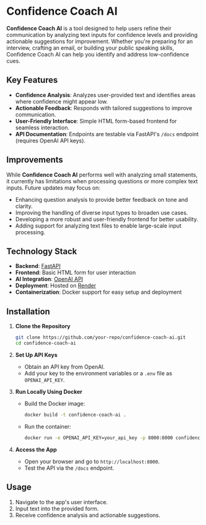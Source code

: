 # Confidence Coach AI

**Confidence Coach AI** is a tool designed to help users refine their communication by analyzing text inputs for confidence levels and providing actionable suggestions for improvement. Whether you're preparing for an interview, crafting an email, or building your public speaking skills, Confidence Coach AI can help you identify and address low-confidence cues.

## Key Features

- **Confidence Analysis**: Analyzes user-provided text and identifies areas where confidence might appear low.  
- **Actionable Feedback**: Responds with tailored suggestions to improve communication.  
- **User-Friendly Interface**: Simple HTML form-based frontend for seamless interaction.  
- **API Documentation**: Endpoints are testable via FastAPI's `/docs` endpoint (requires OpenAI API keys).  

## Improvements

While **Confidence Coach AI** performs well with analyzing small statements, it currently has limitations when processing questions or more complex text inputs. Future updates may focus on:  
- Enhancing question analysis to provide better feedback on tone and clarity.  
- Improving the handling of diverse input types to broaden use cases.  
- Developing a more robust and user-friendly frontend for better usability.  
- Adding support for analyzing text files to enable large-scale input processing.  

## Technology Stack

- **Backend**: [FastAPI](https://fastapi.tiangolo.com/)  
- **Frontend**: Basic HTML form for user interaction  
- **AI Integration**: [OpenAI API](https://platform.openai.com/)  
- **Deployment**: Hosted on [Render](https://render.com/)  
- **Containerization**: Docker support for easy setup and deployment  

## Installation

1. **Clone the Repository**  
   ```bash
   git clone https://github.com/your-repo/confidence-coach-ai.git
   cd confidence-coach-ai

2. **Set Up API Keys**  
   - Obtain an API key from OpenAI.  
   - Add your key to the environment variables or a `.env` file as `OPENAI_API_KEY`.

3. **Run Locally Using Docker**  
   - Build the Docker image:  
     ```bash
     docker build -t confidence-coach-ai .
     ```  
   - Run the container:  
     ```bash
     docker run -e OPENAI_API_KEY=your_api_key -p 8000:8000 confidence-coach-ai
     ```

4. **Access the App**  
   - Open your browser and go to `http://localhost:8000`.  
   - Test the API via the `/docs` endpoint.  

## Usage

1. Navigate to the app's user interface.  
2. Input text into the provided form.  
3. Receive confidence analysis and actionable suggestions.